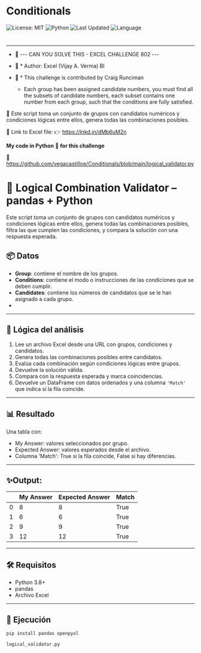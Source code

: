 # Conditionals
![License: MIT](https://img.shields.io/badge/License-MIT-cyan.svg)
![Python](https://img.shields.io/badge/python-3.7%2B-blue)
![Last Updated](https://img.shields.io/github/last-commit/vegacastilloe/Conditionals)
![Language](https://img.shields.io/badge/language-español-darkred)

#
---
- 🌟 --- CAN YOU SOLVE THIS - EXCEL CHALLENGE 802 ---
- 🌟 * Author: Excel (Vijay A. Verma) BI
- 🌟 * This challenge is contributed by Craig Runciman
 
    - Each group has been assigned candidate numbers, you must find all the subsets of candidate numbers, each subset contains one number from each group, such that the conditions are fully satisfied.
 
 🔰 Este script toma un conjunto de grupos con candidatos numéricos y condiciones lógicas entre ellos, genera todas las combinaciones posibles.
 
 🔗 Link to Excel file:
 👉 https://lnkd.in/dMb6uM2n

**My code in Python** 🐍 **for this challenge**

 🔗 https://github.com/vegacastilloe/Conditionals/blob/main/logical_validator.py


# 🧩 Logical Combination Validator – pandas + Python

Este script toma un conjunto de grupos con candidatos numéricos y condiciones lógicas entre ellos, genera todas las combinaciones posibles, filtra las que cumplen las condiciones, y compara la solución con una respuesta esperada.

## 📦 Datos

- **Group**: contiene el nombre de los grupos.
- **Conditions**: contiene el modo o instrucciones de las condiciones que se deben cumplir.
- **Candidates**: contiene los números de candidatos que se le han asignado a cada grupo.
- 
---
## 🧠 Lógica del análisis

1. Lee un archivo Excel desde una URL con grupos, condiciones y candidatos.
2. Genera todas las combinaciones posibles entre candidatos.
3. Evalúa cada combinación según condiciones lógicas entre grupos.
4. Devuelve la solución válida.
5. Compara con la respuesta esperada y marca coincidencias.
6. Devuelve un DataFrame con datos ordenados y una columna `'Match'` que indica si la fila coincide.

---
## 📊 Resultado

Una tabla con:

- My Answer: valores seleccionados por grupo.
- Expected Answer: valores esperados desde el archivo.
- Columna 'Match': True si la fila coincide, False si hay diferencias.

---
## ✨Output:
|   |My Answer|Expected Answer|Match|
|-|-|-|-|
|0|8|8|True|
|1|6|6|True|
|2|9|9|True|
|3|12|12|True|

---
## 🛠️ Requisitos

- Python 3.8+
- pandas
- Archivo Excel

---
## 🚀 Ejecución
```bash
pip install pandas openpyxl
```
```python
logical_validator.py
```
